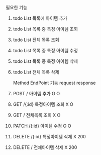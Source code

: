 필요한 기능  
1. todo List 목록에 아이템 추가  
2. todo List 목록 중 특정 아이템 조회  
3. todo List 전체 목록 조회  
4. todo List 목록 중 특정 아이템 수정  
5. todo List 목록 중 특정 아이템 삭제  
6. todo List 전체 목록 삭제    

	Method		EndPoint		기능		request		response    

1.	POST		/		아이템 추가	O		O  
2.	GET		/{:id}		특정아이템 조회	X		O  
3.	GET		/		전체목록 조회	X		O  
4.	PATCH		/{:id}		아이템 수정	O		O 
5.	DELETE		/{:id}		특정아이템 삭제	X		200  
6.	DELETE		/		전체아이템 삭제	X		200   
